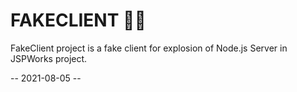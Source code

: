 # FAKECLIENT 🐱‍👤
FakeClient project is a fake client for explosion of Node.js Server in JSPWorks project.

-- 2021-08-05 --
